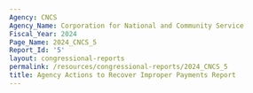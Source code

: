 ```yaml
---
Agency: CNCS
Agency_Name: Corporation for National and Community Service
Fiscal_Year: 2024
Page_Name: 2024_CNCS_5
Report_Id: '5'
layout: congressional-reports
permalink: /resources/congressional-reports/2024_CNCS_5
title: Agency Actions to Recover Improper Payments Report
---
```

